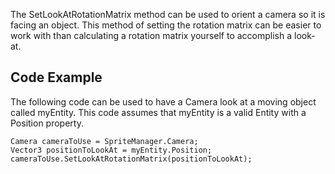 The SetLookAtRotationMatrix method can be used to orient a camera so it is facing an object. This method of setting the rotation matrix can be easier to work with than calculating a rotation matrix yourself to accomplish a look-at.

## Code Example

The following code can be used to have a Camera look at a moving object called myEntity. This code assumes that myEntity is a valid Entity with a Position property.

    Camera cameraToUse = SpriteManager.Camera;
    Vector3 positionToLookAt = myEntity.Position;
    cameraToUse.SetLookAtRotationMatrix(positionToLookAt);
